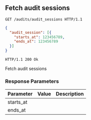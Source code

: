## Fetch audit sessions

```http
GET /audits/audit_sessions HTTP/1.1
```

```json
{
  "audit_session": [{
    "starts_at": 123456789,
    "ends_at": 123456789
  }]
}
```

```http
HTTP/1.1 200 Ok
```

Fetch audit sessions

### Response Parameters

Parameter           |  Value | Description
------------------- | ------ | ------
starts_at           | |
ends_at             | |
